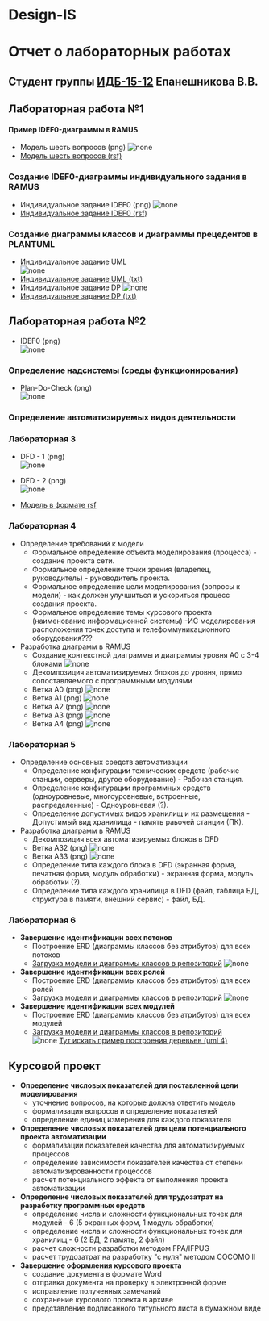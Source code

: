 # Design-IS
# Отчет о лабораторных работах
## Студент группы [ИДБ-15-12](https://github.com/stankin/design-2018/wiki/list-idb-15-12) Епанешникова В.В.
## Лабораторная работа №1
#### Пример IDEF0-диаграммы в RAMUS
* Модель шесть вопросов (png)
![none](https://raw.githubusercontent.com/VittoTory/Design-IS/master/1LR/model.png)
* [Модель шесть вопросов (rsf)](https://github.com/VittoTory/Design-IS/blob/master/1LR/%D0%A8%D0%B0%D0%B1%D0%BB%D0%BE%D0%BD%20%D0%A8%D0%B5%D1%81%D1%82%D1%8C%20%D0%B2%D0%BE%D0%BF%D1%80%D0%BE%D1%81%D0%BE%D0%B2.rsf)
### Создание IDEF0-диаграммы индивидуального задания в RAMUS
* Индивидуальное задание IDEF0 (png)
![none](https://raw.githubusercontent.com/VittoTory/Design-IS/master/1LR/Modelirovanie.png)
* [Индивидуальное задание IDEF0 (rsf)](https://github.com/VittoTory/Design-IS/blob/master/1LR/Modelirovanie.rsf)<br>
### Создание диаграммы классов и диаграммы прецедентов в PLANTUML
* Индивидуальное задание UML <br>
 ![none](https://raw.githubusercontent.com/VittoTory/Design-IS/master/1LR/UML.png)
* [Индивидуальное задание UML (txt)](https://github.com/VittoTory/Design-IS/blob/master/1LR/UML.txt)
* Индивидуальное задание DP 
![none](https://raw.githubusercontent.com/VittoTory/Design-IS/master/1LR/DP.png)
* [Индивидуальное задание DP (txt)](https://github.com/VittoTory/Design-IS/blob/master/1LR/DP.txt)<br>

## Лабораторная работа №2

* IDEF0 (png) <br>
![none](https://raw.githubusercontent.com/VittoTory/Design-IS/master/2LR/IDEF0.png)
 
 ### Определение надсистемы (среды функционирования) <br>
* Plan-Do-Check (png) <br>
![none](https://raw.githubusercontent.com/VittoTory/Design-IS/master/2LR/PDC.png)

 ### Определение автоматизируемых видов деятельности <br>

### Лабораторная 3

* DFD - 1 (png) <br>
![none](https://raw.githubusercontent.com/VittoTory/Design-IS/master/2LR/DFD%20(BD).png)

* DFD - 2 (png) <br>
![none](https://raw.githubusercontent.com/VittoTory/Design-IS/master/2LR/DFD%20(2).png)

* [Модель в формате rsf ](https://github.com/VittoTory/Design-IS/blob/master/2LR/Моделирование%20(декомпозиция).rsf) <br>

### Лабораторная 4
* Определение требований к модели
  - Формальное определение объекта моделирования (процесса) - создание проекта сети.
  - Формальное определение точки зрения (владелец, руководитель) - руководитель проекта.
  - Формальное определение цели моделирования (вопросы к модели) - как должен улучшиться и ускориться процесс создания проекта.
  - Формальное определение темы курсового проекта (наименование информационной системы) -ИС моделирования расположения точек доступа и телефоммуникационного оборудования???
* Разработка диаграмм в RAMUS
  - Создание контекстной диаграммы и диаграммы уровня A0 c 3-4 блоками
  ![none](https://raw.githubusercontent.com/VittoTory/Design-IS/master/4LR/01_A0.jpg)
  - Декомпозиция автоматизируемых блоков до уровня, прямо сопоставляемого с программными модулями
  * Ветка А0 (png)
  ![none](https://raw.githubusercontent.com/VittoTory/Design-IS/master/4LR/02_A0.jpg)
  * Ветка А1 (png)
  ![none](https://raw.githubusercontent.com/VittoTory/Design-IS/master/4LR/03A1.jpg)
  * Ветка А2 (png)
  ![none](https://raw.githubusercontent.com/VittoTory/Design-IS/master/4LR/04_A2.jpg)
  * Ветка А3 (png)
  ![none](https://raw.githubusercontent.com/VittoTory/Design-IS/master/4LR/05_A3.jpg) 
  * Ветка А4 (png)
  ![none](https://raw.githubusercontent.com/VittoTory/Design-IS/master/4LR/08_A4.jpg)
### Лабораторная 5
* Определение основных средств автоматизации
  - Определение конфигурации технических средств (рабочие станции, серверы, другое оборудование) - Рабочая станция.
  - Определение конфигурации программных средств (одноуровневые, многоуровневые, встроенные, распределенные) - Одноуровневая (?).
  - Определение допустимых видов хранилищ и их размещения - Допустимый вид хранилища - память раьочей станции (ПК).
* Разработка диаграмм в RAMUS
  - Декомпозиция всех автоматизируемых блоков в DFD
  * Ветка А32 (png)
  ![none](https://raw.githubusercontent.com/VittoTory/Design-IS/master/5LR/06A32.jpg)
  * Ветка А33 (png)
  ![none](https://raw.githubusercontent.com/VittoTory/Design-IS/master/5LR/07A33.jpg)
  - Определение типа каждого блока в DFD (экранная форма, печатная форма, модуль обработки) - экранная форма, модуль обработки (?).
  - Определение типа каждого хранилища в DFD (файл, таблица БД, структура в памяти, внешний сервис) - файл, БД.
### Лабораторная 6
* **Завершение идентификации всех потоков**
  - Построение ERD (диаграммы классов без атрибутов) для всех потоков
  - [Загрузка модели и диаграммы классов в репозиторий](https://github.com/VittoTory/Design-IS/blob/master/6LR/UML%20потоков.txt)
  ![none](https://raw.githubusercontent.com/VittoTory/Design-IS/master/6LR/UML%20потоков.png)
* **Завершение идентификации всех ролей**
  - Построение ERD (диаграммы классов без атрибутов) для всех ролей
  - [Загрузка модели и диаграммы классов в репозиторий](https://github.com/VittoTory/Design-IS/blob/master/6LR/UML%20ролей.txt)
  ![none](https://raw.githubusercontent.com/VittoTory/Design-IS/master/6LR/UML%20ролей.png)
* **Завершение идентификации всех модулей**
  - Построение ERD (диаграммы классов без атрибутов) для всех модулей
  - [Загрузка модели и диаграммы классов в репозиторий](https://github.com/VittoTory/Design-IS/blob/master/6LR/UML%20модулей.txt) <br>
 ![none](https://raw.githubusercontent.com/VittoTory/Design-IS/master/6LR/UML%20модулей.png) 
[Тут искать пример построения деревьев (uml 4)](https://github.com/okoff/okoff.github.io/tree/master/oop)

## Курсовой проект
* **Определение числовых показателей для поставленной цели моделирования**
  - уточнение вопросов, на которые должна ответить модель
  - формализация вопросов и определение показателей
  - определение единиц измерения для каждого показателя
* **Определение числовых показателей для цели потенциального проекта автоматизации**
  - формализации показателей качества для автоматизируемых процессов
  - определение зависимости показателей качества от степени автоматизированности процессов
  - расчет потенциального эффекта от выполнения проекта автоматизации
* **Определение числовых показателей для трудозатрат на разработку программных средств**
  - определение числа и сложности функциональных точек для модулей - 6 (5 экранных форм, 1 модуль обработки)
  - определение числа и сложности функциональных точек для хранилищ - 6 (2 БД, 2 память, 2 файл)
  - расчет сложности разработки методом FPA/IFPUG
  - расчет трудозатрат на разработку "с нуля" методом COCOMO II
* **Завершение оформления курсового проекта**
  - создание документа в формате Word
  - отправка документа на проверку в электронной форме
  - исправление полученных замечаний
  - сохранение курсового проекта в архиве
  - представление подписанного титульного листа в бумажном виде
